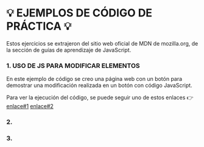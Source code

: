 # :bulb: EJEMPLOS DE CÓDIGO DE PRÁCTICA :bulb:

Estos ejercicios se extrajeron del sitio web oficial de MDN de mozilla.org, de la sección de guías de aprendizaje de JavaScript.

### 1. USO DE JS PARA MODIFICAR ELEMENTOS

En este ejemplo de código se creo una página web con un botón para demostrar una modificación realizada en un botón con código JavaScript.

Para ver la ejecución del código, se puede seguir uno de estos enlaces :point_right: [enlace#1](https://jsbin.com/qutizog/edit?html,js,output) [enlace#2](https://developer.mozilla.org/en-US/play?id=3EFlY3F%2BGwjE4UGOLQl1UVDVOHBm1LpKkrjqp5QvvxE0Zak1kfUqx1nhIYrx3WanPKM2S4YRDLSU03PH)
### 2. 

### 3. 

